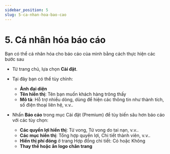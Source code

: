 ```yaml
---
sidebar_position: 5
slug: 5-ca-nhan-hoa-bao-cao
---
```


# 5. Cá nhân hóa báo cáo

Bạn có thể cá nhân hóa cho báo cáo của mình bằng cách thực hiện các bước sau

* Từ trang chủ, lựa chọn **Cài đặt**.

* Tại đây bạn có thể tùy chỉnh:

  * **Ảnh đại diện**
  * **Tên hiển thị**: Tên bạn muốn khách hàng trông thấy
  * **Mô tả**: Hỗ trợ nhiều dòng, dùng để hiện các thông tin như thành tích, số điện thoại liên hệ, v.v..

* Nhấn **Báo cáo** trong mục Cài đặt (Premium) để tùy biến sâu hơn báo cáo với các tùy chọn:

  * **Các quyền lợi hiển thị**: Tử vong, Tử vong do tai nạn, v.v..
  * **Các mục hiển thị**: Tổng hợp quyền lợi, Chi tiết thành viên, v.v..
  * **Hiển thị phí đóng** ở trang Hợp đồng chi tiết: Có hoặc Không
  * **Thay thế hoặc ẩn logo chân trang**